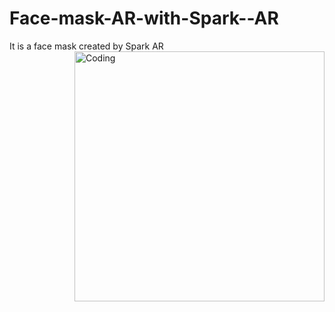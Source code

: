 # Face-mask-AR-with-Spark--AR
It is a  face mask created by Spark AR
<img align="right" alt="Coding" width="400" src="https://149695847.v2.pressablecdn.com/wp-content/uploads/2018/12/developer-dribbble.gif">
